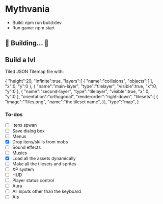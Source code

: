 # Mythvania

- Build: npm run build:dev
- Run game: npm start


##	🚧 Building...  🚧


## Build a lvl
Tiled JSON Tilemap file with:

{
 "height":20,
 "infinite":true,
 "layers":[
        {
         "name":"collisions",
         "objects":[ ],
         "x":0,
         "y":0
        }, 
        {
         "name":"main-layer",
         "type":"tilelayer",
         "visible":true,
         "x":0,
         "y":0
        },
       {
         "name":"second-layer",
         "type":"tilelayer",
         "visible":true,
         "x":0,
         "y":0
        },
 "orientation":"orthogonal",
 "renderorder":"right-down",
 "tilesets":[
        {
         "image":"Tiles.png",
         "name":"the tileset name",
        }],
 "type":"map",
}


### To-dos
- [ ] Itens spwan
- [ ] Save dialog box
- [ ] Menus
- [x] Drop itens/skills from mobs
- [ ] Sound effects
- [ ] Musics
- [x] Load all the assets dynamically
- [ ] Make all the tilesets and sprites
- [ ] XP system
- [ ] HUD
- [ ] Player status control
- [ ] Aura
- [ ] All inputs other than the keyboard
- [ ] AIs

